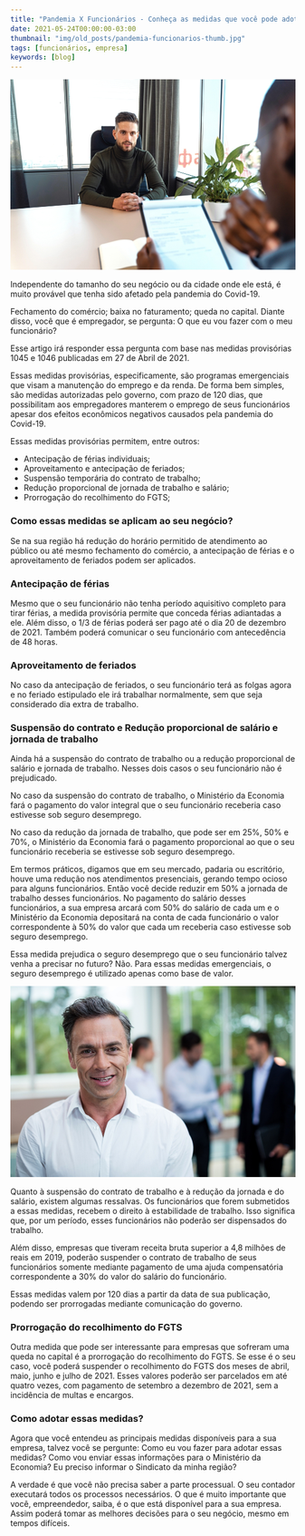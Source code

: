 ```yaml
---
title: "Pandemia X Funcionários - Conheça as medidas que você pode adotar!"
date: 2021-05-24T00:00:00-03:00
thumbnail: "img/old_posts/pandemia-funcionarios-thumb.jpg"
tags: [funcionários, empresa]
keywords: [blog]
---
```


![](imgs/001.jpg)

Independente do tamanho do seu negócio ou da cidade onde ele está, é muito provável que tenha sido afetado pela pandemia do Covid-19.

Fechamento do comércio; baixa no faturamento; queda no capital. Diante disso, você que é empregador, se pergunta: O que eu vou fazer com o meu funcionário?

<!--more--> 

Esse artigo irá responder essa pergunta com base nas medidas provisórias 1045 e 1046 publicadas em 27 de Abril de 2021.

Essas medidas provisórias, especificamente, são programas emergenciais que visam a manutenção do emprego e da renda. De forma bem simples, são medidas autorizadas pelo governo, com prazo de 120 dias, que possibilitam aos empregadores manterem o emprego de seus funcionários apesar dos efeitos econômicos negativos causados pela pandemia do Covid-19.

Essas medidas provisórias permitem, entre outros:

- Antecipação de férias individuais;
- Aproveitamento e antecipação de feriados;
- Suspensão temporária do contrato de trabalho;
- Redução proporcional de jornada de trabalho e salário;
- Prorrogação do recolhimento do FGTS;

### Como essas medidas se aplicam ao seu negócio?
Se na sua região há redução do horário permitido de atendimento ao público ou até mesmo fechamento do comércio, a antecipação de férias e o aproveitamento de feriados podem ser aplicados.

### Antecipação de férias

Mesmo que o seu funcionário não tenha período aquisitivo completo para tirar férias, a medida provisória permite que conceda férias adiantadas a ele. Além disso, o 1/3 de férias poderá ser pago até o dia 20 de dezembro de 2021. Também poderá comunicar o seu funcionário com antecedência de 48 horas.

### Aproveitamento de feriados

No caso da antecipação de feriados, o seu funcionário terá as folgas agora e no feriado estipulado ele irá trabalhar normalmente, sem que seja considerado dia extra de trabalho.

### Suspensão do contrato e Redução proporcional de salário e jornada de trabalho

Ainda há a suspensão do contrato de trabalho ou a redução proporcional de salário e jornada de trabalho. Nesses dois casos o seu funcionário não é prejudicado.

No caso da suspensão do contrato de trabalho, o Ministério da Economia fará o pagamento do valor integral que o seu funcionário receberia caso estivesse sob seguro desemprego.

No caso da redução da jornada de trabalho, que pode ser em 25%, 50% e 70%, o Ministério da Economia fará o pagamento proporcional ao que o seu funcionário receberia se estivesse sob seguro desemprego.

Em termos práticos, digamos que em seu mercado, padaria ou escritório, houve uma redução nos atendimentos presenciais, gerando tempo ocioso para alguns funcionários. Então você decide reduzir em 50% a jornada de trabalho desses funcionários. No pagamento do salário desses funcionários, a sua empresa arcará com 50% do salário de cada um e o Ministério da Economia depositará na conta de cada funcionário o valor correspondente à 50% do valor que cada um receberia caso estivesse sob seguro desemprego.

Essa medida prejudica o seguro desemprego que o seu funcionário talvez venha a precisar no futuro? Não. Para essas medidas emergenciais, o seguro desemprego é utilizado apenas como base de valor.

![](imgs/002.jpg)

Quanto à suspensão do contrato de trabalho e à redução da jornada e do salário, existem algumas ressalvas. Os funcionários que forem submetidos a essas medidas, recebem o direito à estabilidade de trabalho. Isso significa que, por um período, esses funcionários não poderão ser dispensados do trabalho.

Além disso, empresas que tiveram receita bruta superior a 4,8 milhões de reais em 2019, poderão suspender o contrato de trabalho de seus funcionários somente mediante pagamento de uma ajuda compensatória correspondente a 30% do valor do salário do funcionário.

Essas medidas valem por 120 dias a partir da data de sua publicação, podendo ser prorrogadas mediante comunicação do governo.

### Prorrogação do recolhimento do FGTS

Outra medida que pode ser interessante para empresas que sofreram uma queda no capital é a prorrogação do recolhimento do FGTS. Se esse é o seu caso, você poderá suspender o recolhimento do FGTS dos meses de abril, maio, junho e julho de 2021. Esses valores poderão ser parcelados em até quatro vezes, com pagamento de setembro a dezembro de 2021, sem a incidência de multas e encargos.

### Como adotar essas medidas?

Agora que você entendeu as principais medidas disponíveis para a sua empresa, talvez você se pergunte: Como eu vou fazer para adotar essas medidas? Como vou enviar essas informações para o Ministério da Economia? Eu preciso informar o Sindicato da minha região?

A verdade é que você não precisa saber a parte processual. O seu contador executará todos os processos necessários. O que é muito importante que você, empreendedor, saiba, é o que está disponível para a sua empresa. Assim poderá tomar as melhores decisões para o seu negócio, mesmo em tempos difíceis.